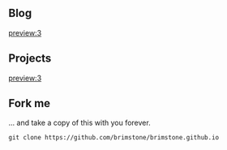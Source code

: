 Blog
----

[preview:3](/blog/2013/10/preseed.md)

Projects
--------

[preview:3](/projects/infovent/index.md)

Fork me
-------

... and take a copy of this with you forever.

	git clone https://github.com/brimstone/brimstone.github.io


